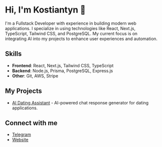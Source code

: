 # Hi, I'm Kostiantyn 👋

I'm a Fullstack Developer with experience in building modern web applications. I specialize in using technologies like React, Next.js, TypeScript, Tailwind CSS, and PostgreSQL. My current focus is on integrating AI into my projects to enhance user experiences and automation.

## Skills
- **Frontend**: React, Next.js, Tailwind CSS, TypeScript
- **Backend**: Node.js, Prisma, PostgreSQL, Express.js
- **Other**: Git, AWS, Stripe

## My Projects
- [AI Dating Assistant](https://github.com/ostapenko-kostia/charm-ai) - AI-powered chat response generator for dating applications.

## Connect with me
- [Telegram](https://t.me/khos_streks)
- [Website](https://ostapenko.pp.ua)
